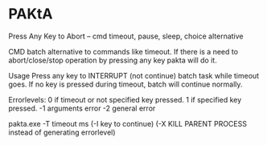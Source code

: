 # PAKtA
Press Any Key to Abort – cmd timeout, pause, sleep, choice alternative

CMD batch alternative to commands like timeout. 
If there is a need to abort/close/stop operation by pressing any key pakta will do it.

Usage
Press any key to INTERRUPT (not continue) batch task while timeout goes.
If no key is pressed during timeout, batch will continue normally.

Errorlevels:
0 if timeout or not specified key pressed.
1 if specified key pressed.
-1 arguments error
-2 general error

pakta.exe -T timeout ms (-I key to continue) (-X KILL PARENT PROCESS instead of generating errorlevel)
